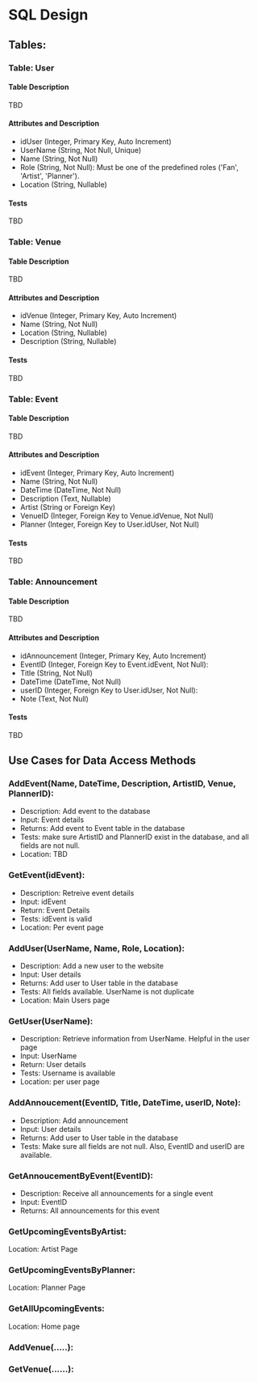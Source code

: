 # SQL Design
## Tables:

### Table: User

#### Table Description
TBD

#### Attributes and Description
- idUser (Integer, Primary Key, Auto Increment)
- UserName (String, Not Null, Unique)
- Name (String, Not Null)
- Role (String, Not Null): Must be one of the predefined roles ('Fan', 'Artist', 'Planner').
- Location (String, Nullable)

#### Tests
TBD


### Table: Venue

#### Table Description
TBD

#### Attributes and Description
- idVenue (Integer, Primary Key, Auto Increment)
- Name (String, Not Null)
- Location (String, Nullable)
- Description (String, Nullable)

#### Tests
TBD

### Table: Event
#### Table Description
TBD

#### Attributes and Description
- idEvent (Integer, Primary Key, Auto Increment)
- Name (String, Not Null)
- DateTime (DateTime, Not Null)
- Description (Text, Nullable)
- Artist (String or Foreign Key)
- VenueID (Integer, Foreign Key to Venue.idVenue, Not Null)
- Planner (Integer, Foreign Key to User.idUser, Not Null)

#### Tests
TBD



### Table: Announcement
#### Table Description
TBD

#### Attributes and Description
- idAnnouncement (Integer, Primary Key, Auto Increment)
- EventID (Integer, Foreign Key to Event.idEvent, Not Null):
- Title (String, Not Null)
- DateTime (DateTime, Not Null)
- userID (Integer, Foreign Key to User.idUser, Not Null):
- Note (Text, Not Null)

#### Tests
TBD

## Use Cases for Data Access Methods
### AddEvent(Name, DateTime, Description, ArtistID, Venue, PlannerID):
- Description: Add event to the database
- Input: Event details
- Returns: Add event to Event table in the database
- Tests: make sure ArtistID and PlannerID exist in the database, and all fields are not null.
- Location: TBD

### GetEvent(idEvent):
- Description: Retreive event details
- Input: idEvent
- Return: Event Details
- Tests: idEvent is valid
- Location: Per event page

### AddUser(UserName, Name, Role, Location):
- Description: Add a new user to the website
- Input: User details
- Returns: Add user to User table in the database
- Tests: All fields available. UserName is not duplicate
- Location: Main Users page

### GetUser(UserName):
- Description: Retrieve information from UserName. Helpful in the user page
- Input: UserName
- Return: User details
- Tests: Username is available
- Location: per user page

### AddAnnoucement(EventID, Title, DateTime, userID, Note):
- Description: Add announcement
- Input: User details
- Returns: Add user to User table in the database
- Tests: Make sure all fields are not null. Also, EventID and userID are available.

### GetAnnoucementByEvent(EventID):
- Description: Receive all announcements for a single event
- Input: EventID
- Returns: All announcements for this event

### GetUpcomingEventsByArtist:
Location: Artist Page

### GetUpcomingEventsByPlanner:
Location: Planner Page


### GetAllUpcomingEvents:
Location: Home page

### AddVenue(.....):
### GetVenue(......):

